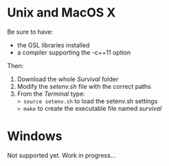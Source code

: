 Unix and MacOS X
=================

Be sure to have:
 - the GSL libraries installed
 - a compiler supporting the -c++11 option

Then:
 1. Download the whole *Survival* folder
 2. Modify the *setenv.sh* file with the correct paths
 3. From the *Terminal* type:  
 `> source setenv.sh` to load the setenv.sh settings  
 `> make` to create the executable file named *survival*

Windows
=================

Not supported yet. Work in progress...
